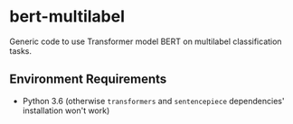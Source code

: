 # bert-multilabel
Generic code to use Transformer model BERT on multilabel classification tasks.

## Environment Requirements

* Python 3.6 (otherwise `transformers` and `sentencepiece` dependencies' installation won't work)
